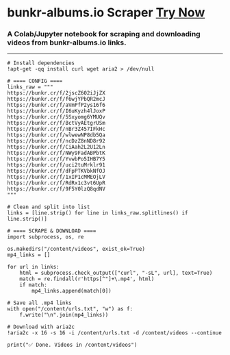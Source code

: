 # bunkr-albums.io Scraper [Try Now](https://colab.research.google.com/github/profinderbro/bunker/blob/main/bunker.ipynb)

### A Colab/Jupyter notebook for scraping and downloading videos from **bunkr-albums.io** links.  
---
```
# Install dependencies
!apt-get -qq install curl wget aria2 > /dev/null

# ==== CONFIG ====
links_raw = """
https://bunkr.cr/f/2jscZ602iJjZX
https://bunkr.cr/f/f6wjYPbQR2mcJ
https://bunkr.cr/f/aVmPfP2ys16f6
https://bunkr.cr/f/I6uKyzh4lJoxP
https://bunkr.cr/f/5Sxyomg6YMUQv
https://bunkr.cr/f/BctVyAEtgrUSm
https://bunkr.cr/f/nBr3Z457IFkHc
https://bunkr.cr/f/wlwewNP8db5Qa
https://bunkr.cr/f/ncDzZ8nND8r92
https://bunkr.cr/f/CiAah2L2U12Ln
https://bunkr.cr/f/NWy9FadABPbtK
https://bunkr.cr/f/YvwbPo5IHB7Y5
https://bunkr.cr/f/uci2tuMrklr91
https://bunkr.cr/f/dFpPTKVbkNfOJ
https://bunkr.cr/f/1xIP1cMMEOjLV
https://bunkr.cr/f/RdRx1c3vt6UpR
https://bunkr.cr/f/9F5Y0lzQ8qdNV
"""

# Clean and split into list
links = [line.strip() for line in links_raw.splitlines() if line.strip()]

# ==== SCRAPE & DOWNLOAD ====
import subprocess, os, re

os.makedirs("/content/videos", exist_ok=True)
mp4_links = []

for url in links:
    html = subprocess.check_output(["curl", "-sL", url], text=True)
    match = re.findall(r'https[^"]+\.mp4', html)
    if match:
        mp4_links.append(match[0])

# Save all .mp4 links
with open("/content/urls.txt", "w") as f:
    f.write("\n".join(mp4_links))

# Download with aria2c
!aria2c -x 16 -s 16 -i /content/urls.txt -d /content/videos --continue

print("✅ Done. Videos in /content/videos")


```
